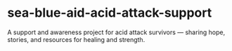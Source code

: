 # sea-blue-aid-acid-attack-support
A support and awareness project for acid attack survivors — sharing hope, stories, and resources for healing and strength.
